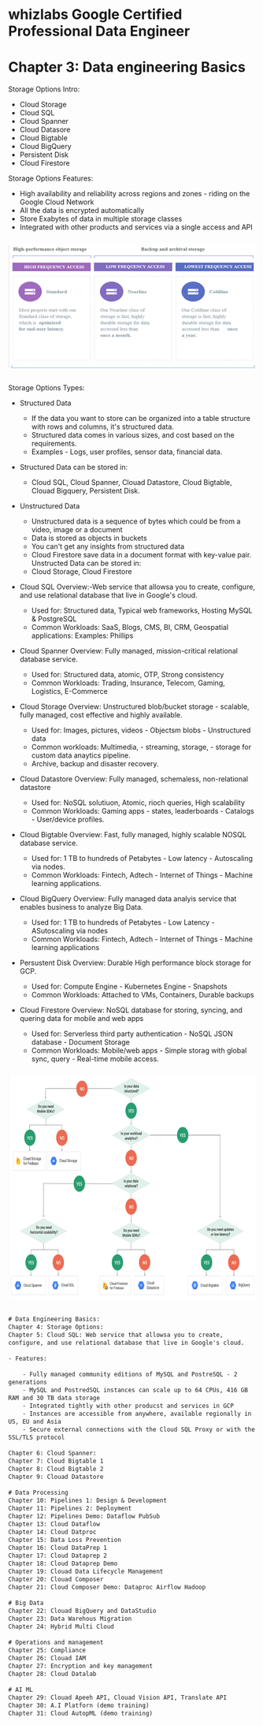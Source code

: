# whizlabs Google Certified Professional Data Engineer  
# Chapter 3: Data engineering Basics

Storage Options Intro:
- Cloud Storage
- Cloud SQL
- Cloud Spanner
- Cloud Datasore
- Cloud Bigtable
- Cloud BigQuery
- Persistent Disk
- Cloud Firestore

Storage Options Features:

- High availability and reliability across regions and zones - riding on the Google Cloud Network
- All the data is encrypted automatically
- Store Exabytes of data in multiple storage classes
- Integrated with other products and services via a single access and API
```
```
<img src="https://github.com/cgpeanut/whizlabs-data-engineer/blob/master/images/storage-aws.png" alt="IMAGE ALT TEXT HERE" width="550" height="250" /></a>
```
```

Storage Options Types:

- Structured Data
    - If the data you want to store can be organized into a table structure with rows and columns, it's structured data.
    - Structured data comes in various sizes, and cost based on the requirements. 
    - Examples - Logs, user profiles, sensor data, financial data.
- Structured Data can be stored in:
    - Cloud SQL, Cloud Spanner, Clouad Datastore, Cloud Bigtable, Clouad Bigquery, Persistent Disk.

- Unstructured Data
    - Unstructured data is a sequence of bytes which could be from a video, image or a document 
    - Data is stored as objects in buckets
    - You can't get any insights from structured data
    - Cloud Firestore save data in a document format with key-value pair. 
Unstructed Data can be stored in: 
    - Cloud Storage, Cloud Firestore

- Cloud SQL Overview:-Web service that allowsa you to create, configure, and use relational database that live in Google's cloud. 
    - Used for: Structured data, Typical web frameworks, Hosting MySQL & PostgreSQL
    - Common Workloads: SaaS, Blogs, CMS, BI, CRM, Geospatial applications: Examples: Phillips

- Cloud Spanner Overview: Fully managed, mission-critical relational database service.
    - Used for: Structured data, atomic, OTP, Strong consistency
    - Common Workloads: Trading, Insurance, Telecom, Gaming, Logistics, E-Commerce

- Cloud Storage Overview: Unstructured blob/bucket storage - scalable, fully managed, cost effective and highly available. 
    - Used for: Images, pictures, videos - Objectsm blobs - Unstructured data
    - Common workloads: Multimedia, - streaming, storage, - storage for custom data anaytics pipeline.
    - Archive, backup and disaster recovery.

- Cloud Datastore Overview: Fully managed, schemaless, non-relational datastore
    - Used for: NoSQL solutiuon, Atomic, rioch queries, High scalability
    - Common Workloads: Gaming apps - states, leaderboards - Catalogs - User/device profiles.

- Cloud Bigtable Overview: Fast, fully managed, highly scalable NOSQL database service.
    - Used for: 1 TB to hundreds of Petabytes - Low latency - Autoscaling via nodes.
    - Common Workloads: Fintech, Adtech - Internet of Things - Machine learning applications. 

- Cloud BigQuery Overview: Fully managed data analyis service that enables business to analyze Big Data.
    - Used for: 1 TB to hundreds of Petabytes - Low Latency - ASutoscaling via nodes 
    - Common Workloads: Fintech, Adtech - Internet of Things - Machine learning applications

- Persustent Disk Overview: Durable High performance block storage for GCP. 
    - Used for: Compute Engine - Kubernetes Engine - Snapshots 
    - Common Workloads: Attached to VMs, Containers, Durable backups

- Cloud Firestore Overview: NoSQL database for storing, syncing, and quering data for mobile and web apps
    - Used for: Serverless third party authentication - NoSQL JSON database - Document Storage
    - Common Workloads: Mobile/web apps - Simple storag with global sync, query - Real-time mobile access.

```
```
<img src="https://github.com/cgpeanut/whizlabs-data-engineer/blob/master/images/gcp-storage-flowchart.png" alt="IMAGE ALT TEXT HERE" width="750" height="450" /></a>
```

# Data Engineering Basics:
Chapter 4: Storage Options:
Chapter 5: Cloud SQL: Web service that allowsa you to create, configure, and use relational database that live in Google's cloud.

- Features: 

    - Fully managed community editions of MySQL and PostreSQL - 2 generations
    - MySQL and PostredSQL instances can scale up to 64 CPUs, 416 GB RAM and 30 TB data storage
    - Integrated tightly with other producst and services in GCP
    - Instances are accessible from anywhere, available regionally in US, EU and Asia
    - Secure external connections with the Cloud SQL Proxy or with the SSL/TLS protocol

Chapter 6: Cloud Spanner:
Chapter 7: Cloud Bigtable 1
Chapter 8: Cloud Bigtable 2
Chapter 9: Clouad Datastore

# Data Processing
Chapter 10: Pipelines 1: Design & Development 
Chapter 11: Pipelines 2: Deployment 
Chapter 12: Pipelines Demo: Dataflow PubSub
Chapter 13: Cloud Dataflow
Chapter 14: Cloud Datproc
Chapter 15: Data Loss Prevention
Chapter 16: Cloud DataPrep 1
Chapter 17: Cloud Dataprep 2
Chapter 18: Cloud Dataprep Demo
Chapter 19: Clouad Data Lifecycle Management 
Chapter 20: Clouad Composer
Chapter 21: Cloud Composer Demo: Dataproc Airflow Hadoop

# Big Data
Chapter 22: Clouad BigQuery and DataStudio
Chapter 23: Data Warehous Migration
Chapter 24: Hybrid Multi Cloud

# Operations and management 
Chapter 25: Compliance
Chapter 26: Clouad IAM
Chapter 27: Encryption and key management 
Chapter 28: Cloud Datalab

# AI ML
Chapter 29: Clouad Apeeh API, Clouad Vision API, Translate API
Chapter 30: A.I Platforn (demo training)
Chapter 31: Cloud AutopML (demo training)
